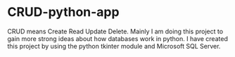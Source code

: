 # CRUD-python-app
CRUD means Create Read Update Delete. Mainly I am doing this project to gain more strong ideas about how databases work in python. I have created this project by using the python tkinter module and Microsoft SQL Server.

